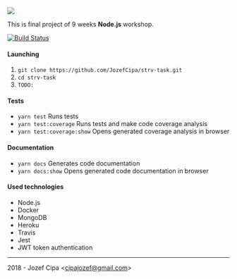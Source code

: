 <img src="https://i.imgur.com/DgwFrC9.png"/>

This is final project of 9 weeks **Node.js** workshop.

[![Build Status](https://travis-ci.com/jozefcipa/strv-task.svg?token=s4QdpQx7n36q53UZ51Mk&branch=master)](https://travis-ci.com/jozefcipa/strv-task)

#### Launching
1. `git clone https://github.com/JozefCipa/strv-task.git`
2. `cd strv-task`
3. `TODO: `

#### Tests
- `yarn test` Runs tests 
- `yarn test:coverage` Runs tests and make code coverage analysis
- `yarn test:coverage:show` Opens generated coverage analysis in browser

#### Documentation
- `yarn docs` Generates code documentation
- `yarn docs:show` Opens generated code documentation in browser

#### Used technologies
- Node.js
- Docker
- MongoDB
- Heroku
- Travis
- Jest
- JWT token authentication

<hr>
2018 - Jozef Cipa &lt;<a href="mailto:cipajozef@gmail.com">cipajozef@gmail.com</a>&gt;